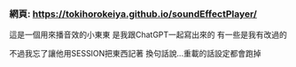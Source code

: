 ### 網頁: https://tokihorokeiya.github.io/soundEffectPlayer/

這是一個用來播音效的小東東
是我跟ChatGPT一起寫出來的
有一些是我有改過的

不過我忘了讓他用SESSION把東西記著
換句話說...重載的話設定都會跑掉

<!--
**tokihorokeiya/tokihorokeiya** is a ✨ _special_ ✨ repository because its `README.md` (this file) appears on your GitHub profile.

Here are some ideas to get you started:

- 🔭 I’m currently working on ...
- 🌱 I’m currently learning ...
- 👯 I’m looking to collaborate on ...
- 🤔 I’m looking for help with ...
- 💬 Ask me about ...
- 📫 How to reach me: ...
- 😄 Pronouns: ...
- ⚡ Fun fact: ...
-->
